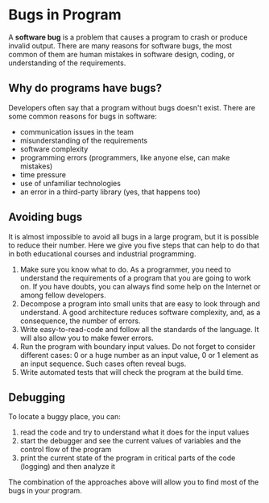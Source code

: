 # Bugs in Program

A **software bug** is a problem that causes a program to crash or produce invalid output. There are many reasons for
software bugs, the most common of them are human mistakes in software design, coding, or understanding of the
requirements.

## Why do programs have bugs?

Developers often say that a program without bugs doesn't exist. There are some common reasons for bugs in software:

- communication issues in the team
- misunderstanding of the requirements
- software complexity
- programming errors (programmers, like anyone else, can make mistakes)
- time pressure
- use of unfamiliar technologies
- an error in a third-party library (yes, that happens too)

## Avoiding bugs

It is almost impossible to avoid all bugs in a large program, but it is possible to reduce their number. Here we give
you five steps that can help to do that in both educational courses and industrial programming.
1. Make sure you know what to do. As a programmer, you need to understand the requirements of a program that you are
   going to work on. If you have doubts, you can always find some help on the Internet or among fellow developers.
2. Decompose a program into small units that are easy to look through and understand. A good architecture reduces
   software complexity, and, as a consequence, the number of errors.
3. Write easy-to-read-code and follow all the standards of the language. It will also allow you to make fewer errors.
4. Run the program with boundary input values. Do not forget to consider different cases: 0 or a huge number as an input
   value, 0 or 1 element as an input sequence. Such cases often reveal bugs.
5. Write automated tests that will check the program at the build time.

## Debugging

To locate a buggy place, you can:
1. read the code and try to understand what it does for the input values
2. start the debugger and see the current values of variables and the control flow of the program
3. print the current state of the program in critical parts of the code (logging) and then analyze it

The combination of the approaches above will allow you to find most of the bugs in your program.